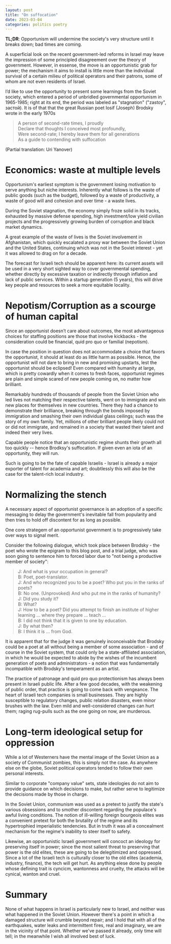 ```yaml
---
layout: post
title: "On suffocation"
date: 2023-03-04
categories: politics poetry
---
```


**TL;DR**: Opportunism will undermine the society's very structure until it breaks down; bad times are coming.

A superficial look on the recent government-led reforms in Israel may leave the impression of some principled disagreement over the theory of government. However, in essense, the move is an opportunistic grab for power; the mechanism it aims to install is little more than the individual survival of a certain milieu of political operators and their patrons, some of whom are not even residents of Israel.

I’d like to use the opportunity to present some learnings from the Soviet society, which entered a period of unbridled governmental opportunism in 1965-1985; right at its end, the period was labeled as "stagnation" ("zastoy", застой). It is of that that the great Russian poet Iosif (Joseph) Brodsky wrote in the early 1970s
> A person of second-rate times, I proudly  
  Declare that thoughts I conceived most profoundly,  
  Were second-rate; I hereby leave them for all generations  
  As a guide to contending with suffocation

(Partial translation: Uri Yanover)

# Economics: waste at multiple levels
Opportunism's earliest symptom is the government losing motivation to serve anything but niche interests. Inherently what follows is the waste of public goods (such as the budget), followed by a waste of productivity, a waste of good will and cohesion and over time - a waste lives.

During the Soviet stagnation, the economy simply froze solid in its tracks, exhausted by massive defense spending, high investment/low yield civilian projects and the progressively growing burden of corruption and black market dynamics.

A great example of the waste of lives is the Soviet involvement in Afghanistan, which quickly escalated a proxy war between the Soviet Union and the United States, continuing which was not in the Soviet interest - yet it was allowed to drag on for a decade.

The forecast for Israeli tech should be apparent here: its current assets will be used in a very short sighted way to cover governmental spending, whether directly by excessive taxation or indirectly through inflation and lack of public services. Within a startup generation (5 years), this will drive key people and resources to seek a more equitable locality.

# Nepotism/Corruption as a scourge of human capital
Since an opportunist doesn’t care about outcomes, the most advantageous choices for staffing positions are those that involve kickbacks - the consideration could be financial, quid pro quo or familial (nepotism).

In case the position in question does not accommodate a choice that favors the opportunist, it should at least do as little harm as possible. Hence, the opportunist will not dare to bring in new and promising upstarts, lest the opportunist should be eclipsed! Even compared with humanity at large, which is pretty cowardly when it comes to fresh faces, opportunist regimes are plain and simple scared of new people coming on, no matter how brilliant.

Remarkably hundreds of thousands of people from the Soviet Union who led lives not matching their respective talents, went on to immigrate and win new places for themselves in new countries. There they had a chance to demonstrate their brilliance, breaking through the bonds imposed by immigration and smashing their own individual glass ceilings; such was the story of my own family. Yet, millions of other brilliant people likely could not or did not immigrate, and remained in a society that wasted their talent and indeed their very lives.

Capable people notice that an opportunistic regime shunts their growth all too quickly -- hence Brodksy's suffocation. If given even an iota of an opportunity, they will run.

Such is going to be the fate of capable Israelis - Israel is already a major exporter of talent for academia and art; doubtlessly this will also be the case for the talent-rich local industry.

# Normalizing the stench 
A necessary aspect of opportunist governance is an adoption of a specific messaging to delay the government's inevitable fall from popularity
 and then tries to hold off discontent for as long as possible.

One core strategem of an opportunist government is to progressively take over ways to signal merit. 

Consider the following dialogue, which took place between Brodsky - the poet who wrote the epigram to this blog post, and a trial judge, who was soon going to sentence him to forced labor due to "not being a productive member of society":

> J: And what is your occupation in general?  
> B: Poet, poet-translator.  
> J: And who recognized you to be a poet? Who put you in the ranks of poets?  
> B: No one. (Unprovoked) And who put me in the ranks of humanity?  
> J: Did you study it?  
> B: What?  
> J: How to be a poet? Did you attempt to finish an institute of higher learning ... where they prepare ... teach ...  
> B: I did not think that it is given to one by education.  
> J: By what then?  
> B: I think it is ... from God.

It is apparent that for the judge it was genuinely inconceivable that Brodsky could be a poet at all without being a member of some association - and of course in the Soviet system, that could only be a state-affiliated association, in which he would be expected to abide by the wishes of the incumbent generation of poets and administrators - a notion that was fundamentally incompatible with Brodsky's temperament as an artist.

The practice of patronage and quid pro quo protectionism has always been present in Israeli public life. After a few good decades, with the weakening of public order, that practice is going to come back with vengeance. The heart of Israeli tech companies is small businesses. They are highly susceptible to regulatory changes, public relation disasters, even minor brushes with the law. Even mild and well-considered changes can hurt them; raging rug-pulls such as the one going on now, are murderous.

# Long-term ideological setup for oppression
While a lot of Westerners have the mental image of the Soviet Union as a society of Communist zombies, this is simply not the case. As anywhere else on the globe, Soviet political operators tended to follow their own personal interests.

Similar to corporate "company value" sets, state ideologies do not aim to provide guidance on which decisions to make, but rather serve to legitimize the decisions made by those in charge.

In the Soviet Union, communism was used as a pretext to justify the state's various obsessions and to smother discontent regarding the populace's awful living conditions. The notion of ill-willing foreign bourgeois elites was a convenient pretext for both the brutality of the regime and its hypertrophied imperialistic tendencies. But in truth it was all a concealment mechanism for the regime's inability to steer itself to safety.

Likewise, an opportunistic Israeli government will concoct an ideology for preserving itself in power; since the most salient threat to preserving that power is the old elites, these are going to be delegitimized and oppressed. Since a lot of the Israeli tech is culturally closer to the old elites (academia, industry, finance), the tech will get hurt. As anything elese done by people whose defining trait is cyncicm, wantonness and cruelty, the attacks will be cynical, wanton and cruel.

# Summary
None of what happens in Israel is particularly new to Israel, and neither was what happened in the Soviet Union. However there's a point in which a damaged structure will crumble beyond repair; and I hold that with all of the earthquakes, water leaks and intermittent fires, real and imaginary, we are in the vicinity of that point. Whether we've passed it already, only time will tell; in the meanwhile I wish all involved best of luck.
